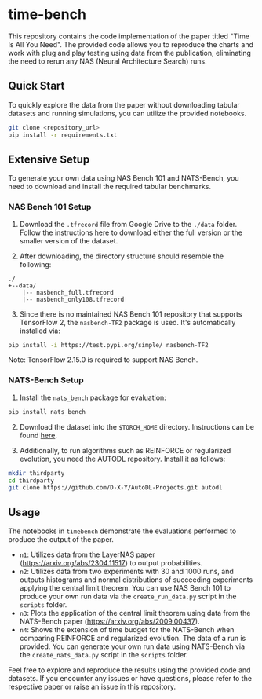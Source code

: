 # time-bench

This repository contains the code implementation of the paper titled "Time Is All You Need". The provided code allows you to reproduce the charts and work with plug and play testing using data from the publication, eliminating the need to rerun any NAS (Neural Architecture Search) runs.

## Quick Start

To quickly explore the data from the paper without downloading tabular datasets and running simulations, you can utilize the provided notebooks.

```bash
git clone <repository_url>
pip install -r requirements.txt
```

## Extensive Setup

To generate your own data using NAS Bench 101 and NATS-Bench, you need to download and install the required tabular benchmarks.

### NAS Bench 101 Setup

1. Download the `.tfrecord` file from Google Drive to the `./data` folder. Follow the instructions [here](https://github.com/google-research/nasbench?tab=readme-ov-file#download-the-dataset) to download either the full version or the smaller version of the dataset.

2. After downloading, the directory structure should resemble the following:

```
./
+--data/
    |-- nasbench_full.tfrecord
    |-- nasbench_only108.tfrecord
```

3. Since there is no maintained NAS Bench 101 repository that supports TensorFlow 2, the `nasbench-TF2` package is used. It's automatically installed via:

```bash
pip install -i https://test.pypi.org/simple/ nasbench-TF2
```

Note: TensorFlow 2.15.0 is required to support NAS Bench.

### NATS-Bench Setup

1. Install the `nats_bench` package for evaluation:

```bash
pip install nats_bench
```

2. Download the dataset into the `$TORCH_HOME` directory. Instructions can be found [here](https://github.com/D-X-Y/AutoDL-Projects?tab=readme-ov-file#requirements-and-preparation).

3. Additionally, to run algorithms such as REINFORCE or regularized evolution, you need the AUTODL repository. Install it as follows:

```bash
mkdir thirdparty
cd thirdparty
git clone https://github.com/D-X-Y/AutoDL-Projects.git autodl
```

## Usage

The notebooks in `timebench` demonstrate the evaluations performed to produce the output of the paper.

- `n1`: Utilizes data from the LayerNAS paper (https://arxiv.org/abs/2304.11517) to output probabilities.
- `n2`: Utilizes data from two experiments with 30 and 1000 runs, and outputs histograms and normal distributions of succeeding experiments applying the central limit theorem. You can use NAS Bench 101 to produce your own run data via the `create_run_data.py` script in the `scripts` folder.
- `n3`: Plots the application of the central limit theorem using data from the NATS-Bench paper (https://arxiv.org/abs/2009.00437).
- `n4`: Shows the extension of time budget for the NATS-Bench when comparing REINFORCE and regularized evolution. The data of a run is provided. You can generate your own run data using NATS-Bench via the `create_nats_data.py` script in the `scripts` folder.

Feel free to explore and reproduce the results using the provided code and datasets. If you encounter any issues or have questions, please refer to the respective paper or raise an issue in this repository.
